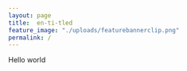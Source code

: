 ```yaml
---
layout: page
title:  en-ti-tled
feature_image: "./uploads/featurebannerclip.png"
permalink: /
---
```

Hello world
